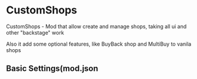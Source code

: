 # CustomShops

CustomShops - Mod that allow create and manage shops, taking all ui and other "backstage" work 

Also it add some optional features, like BuyBack shop and MultiBuy to vanila shops

## Basic Settings(mod.json

